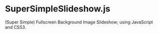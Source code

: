 SuperSimpleSlideshow.js
=======================

(Super Simple) Fullscreen Background Image Slideshow; using JavaScript and CSS3.
